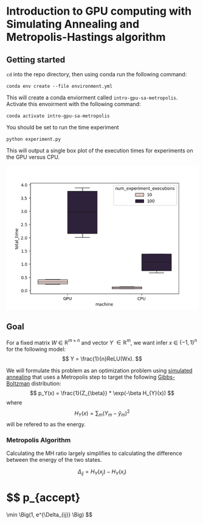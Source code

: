 # Introduction to GPU computing with Simulating Annealing and Metropolis-Hastings algorithm

## Getting started
`cd` into the repo directory, then using conda run the following command:

```{commandline}
conda env create --file environment.yml
```
This will create a conda enviorment called `intro-gpu-sa-metropolis`.
Activate this envoirment with the following command:
```commandline
conda activate intro-gpu-sa-metropolis
```
You should be set to run the time experiment
```commandline
python experiment.py
```
This will output a single box plot of the execution times for experiments on the GPU versus CPU.

![test](plots/benchmarks.png)

## Goal 
For a fixed matrix $W$ $\in$ $\mathbb{R}^{m \times n}$ and vector $Y$ $\in \mathbb{R}^{m}$, we want infer $x$ $\in$ $\{-1,1\}^{n}$ for the following model:
$$
Y = \frac{1}{n}ReLU(Wx).
$$

We will formulate this problem as an optimization problem using [simulated annealing](https://en.wikipedia.org/wiki/Simulated_annealing) that uses a Metropolis step to target the following [Gibbs-Boltzman](https://en.wikipedia.org/wiki/Boltzmann_distribution) distribution:
$$
p_Y(x) = \frac{1}{Z_{\beta}} * \exp(-\beta H_{Y}(x))
$$
where 
$$
H_{Y}(x) = \sum_{m}(Y_{m} - \hat{y}_{m})^{2}
$$
will be refered to as the energy.

### Metropolis Algorithm 
Calculating the MH ratio largely simplifies to calculating the difference between the energy of the two states.

$$
\Delta_{ij} = H_{Y}(x_{j}) - H_{Y}(x_{i})
$$

$$
p_{accept}
= 
\min \Big(1, e^{\Delta_{ij}} \Big)
$$